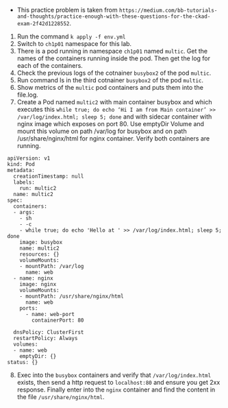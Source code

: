 - This practice problem is taken from `https://medium.com/bb-tutorials-and-thoughts/practice-enough-with-these-questions-for-the-ckad-exam-2f42d1228552`.
1. Run the command `k apply -f env.yml`
2. Switch to `ch1p01` namespace for this lab.
3. There is a pod running in namespace `ch1p01` named `multic`. Get the names of the containers running inside the pod. Then get the log for each of the containers.
4.  Check the previous logs of the cotnainer `busybox2` of the pod `multic`.
5.  Run command ls in the third cotnainer `busybox2` of the pod `multic`.
6. Show metrics of the `multic` pod containers and puts them into the file.log.
7. Create a Pod named `multic2` with main container busybox and which executes this `while true; do echo ‘Hi I am from Main container’ >> /var/log/index.html; sleep 5; done` and with sidecar container with nginx image which exposes on port 80. Use emptyDir Volume and mount this volume on path /var/log for busybox and on path /usr/share/nginx/html for nginx container. Verify both containers are running.
```
apiVersion: v1
kind: Pod
metadata:
  creationTimestamp: null
  labels:
    run: multic2
  name: multic2
spec:
  containers:
  - args:
    - sh
    - -c
    - while true; do echo 'Hello at ' >> /var/log/index.html; sleep 5; done
    image: busybox
    name: multic2
    resources: {}
    volumeMounts:
    - mountPath: /var/log
      name: web
  - name: nginx
    image: nginx
    volumeMounts:
    - mountPath: /usr/share/nginx/html
      name: web
    ports:
      - name: web-port
        containerPort: 80

  dnsPolicy: ClusterFirst
  restartPolicy: Always
  volumes:
  - name: web
    emptyDir: {}
status: {}

```
8. Exec into the `busybox` containers and verify that `/var/log/index.html` exists, then send a http request to `localhost:80` and ensure you get 2xx response. Finally enter into the `nginx` container and find the content in the file `/usr/share/nginx/html`.
